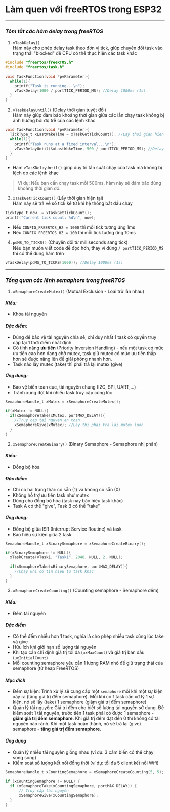 # Làm quen với freeRTOS trong ESP32 # 
***
### *Tóm tắt các hàm delay trong freeRTOS* ###
1. `vTaskDelay()` <br>
Hàm này cho phép delay task theo đơn vị tick, giúp chuyển đổi tásk vào trạng thái "blocked" để CPU có thể thực hiện các task khác 
```c
#include "freertos/freeRTOS.h"
#include "freertos/task.h"

void TaskFunction(void *pvParameter){
  while(1){
    printf("Task is running...\n");
    vTaskDelay(1000 / portTICK_PERIOD_MS); //Delay 1000ms (1s)
  }
}
```

2. `vTaskDelayUntil()` (Delay thời gian tuyệt đối) <br>
Hàm này giúp đảm bảo khoảng thời gian giữa các lần chạy task không bị ảnh hưởng bởi độ trễ của các lệnh khác 
```c
void TaskFunction(void *pvParameter){
  TickType_t xLastWakeTime = xTaskGetTickCount(); //Lay thoi gian hien tai
  while(1){
    printf("Task runs at a fixed interval...\n");
    vTaskDelayUntil(&xLastWakeTime, 500 / portTICK_PERIOD_MS); //Delay chinh xac 500ms
  }
}
```
* Ham `vTasKDelayUntil()` giúp duy trì tần suất chạy của task mà không bị lệch do các lệnh khác
> Ví dụ: Nếu bạn cần chạy task mỗi 500ms, hàm này sẽ đảm bảo đúng khoảng thời gian đó.

3. `xTaskGetTickCount()` (Lấy thời gian hiện tại) <br>
Hàm này sẽ trả về số tick kể từ khi hệ thống bắt đầu chạy 
```c
TickType_t now  = xTaskGetTickCount();
printf("Current tick count: %d\n", now);
```

* Nếu `CONFIG_FREERTOS_HZ = 1000` thì mỗi tick tương ứng 1ms
* Nếu `CONFIG_FREERTOS_HZ = 100` thì mỗi tick tương ứng 10ms

4. `pdMS_TO_TICKS()` (Chuyển đổi từ milliseconds sang tick) <br>
Nếu bạn muốn viết code dễ đọc hơn, thay vì dùng `/ portTICK_PERIOD_MS` thì có thể dùng hàm trên
```c 
vTaskDelay(pdMS_TO_TICKS(1000)); //Delay 1000ms (1s)
```
*** 
### *Tổng quan các lệnh semaphore trong freeRTOS* ###
1. `xSemaphoreCreateMutex()` (Mutual Exclusion - Loại trừ lẫn nhau) <br>
#### *Kiểu:* ####
* Khóa tài nguyên 
#### *Đặc điểm:* ####
* Dùng để bảo vệ tài nguyên chia sẻ, chỉ duy nhất 1 task có quyền truy cập tại 1 thời điểm nhất định
* Có tính năng **ưu tiên** (Priority Inversion Handling) - nếu một task có mức ưu tiên cao hơn đang chờ mutex, task giữ mutex có mức ưu tiên thấp hơn sẽ được nâng lên để giải phóng nhanh hơn. 
* Task nào lấy mutex (take) thì phải trả lại mutex (give)
#### *Ứng dụng:* ####
* Bảo vệ biến toàn cục, tài nguyên chung (I2C, SPI, UART,...)
* Tránh xung đột khi nhiều task truy cập cùng lúc 
```c
SemaphoreHandle_t xMutex = xSemaphoreCreateMutex();

if(xMutex != NULL){
  if(xSemaphoreTake(xMutex, portMAX_DELAY)){
    //Truy cap tai nguyen an toan 
    xSemaphoreGive(xMutex); //Lay thi phai tra lai mutex luon
  }
}
```
2. `xSemaphoreCreateBinary()` (Binary Semaphore - Semaphore nhị phân) <br>
#### *Kiểu:* ####
* Đồng bộ hóa
#### *Đặc điểm:* ####
* Chỉ có hai trạng thái: có sẵn (1) và không có sẵn (0)
* Không hỗ trợ ưu tiên task như mutex
* Dùng cho đồng bộ hóa (task này báo hiệu task khác)
* Task A có thể "give", Task B có thể "take"
#### *Ứng dụng:* ####
* Đồng bộ giữa ISR (Interrupt Service Routine) và task
* Báo hiệu sự kiện giữa 2 task 
```c
SemaphoreHandle_t xBinarySemaphore = xSemaphoreCreateBinary();

if(xBinarySemaphore != NULL){
  xTaskCreate(vTask1, "Task1", 2048, NULL, 2, NULL);

  if(xSemaphoreTake(xBinarySemaphore, portMAX_DELAY)){
    //Chay khi co tin hieu tu task khac
  }
}
```
3. `xSemaphoreCreateCounting()` (Counting semaphore - Semaphore đếm) <br>
#### *Kiểu:* #### 
* Đếm tài nguyên <br>
#### *Đặc điểm* ####
* Có thể đếm nhiều hơn 1 task, nghĩa là cho phép nhiều task cùng lúc take và give 
* Hữu ích khi giới hạn số lượng tài nguyên 
* Khi tạo cần chỉ định giá trị tối đa (`uxMaxCount`) và giá trị ban đầu (`uxInitialCount`) 
* Mỗi counting semaphore yêu cần 1 lượng RAM nhỏ để giữ trạng thái của semaphore (từ heap FreeRTOS)
#### *Mục đích* ####
* Đếm sự kiện: Trình xử lý sẽ cung cấp một `semaphore` mỗi khi một sự kiện xảy ra (tăng giá trị đếm semaphore). Mỗi khi có 1 task cần xử lý 1 sự kiện, nó sẽ lấy (take) 1 semaphore (giảm giá trị đếm semaphore)
* Quản lý tài nguyên: Giá trị đếm cho biết số lượng tài nguyên sử dụng. Để kiểm soát 1 tài nguyên, trước tiên 1 task phải có được 1 semaphore - **giảm giá trị đếm semaphore**. Khi giá trị đếm đạt đến 0 thì không có tài nguyên nào rảnh. Khi một task hoàn thành, nó sẽ trả lại (give) semaphore - **tăng giá trị đếm semaphore**.
#### *Ứng dụng* ####
* Quản lý nhiều tài nguyên giống nhau (ví dụ: 3 cảm biến có thể chạy song song)
* Kiểm soát số lượng kết nối đồng thời (ví dụ: tối đa 5 client kết nối Wifi)
```c
SemaphoreHandle_t xCountingSemaphore = xSemaphoreCreateCounting(5, 5);

if (xCountingSemaphore != NULL) {
  if (xSemaphoreTake(xCountingSemaphore, portMAX_DELAY)) {
      // Truy cập tài nguyên
      xSemaphoreGive(xCountingSemaphore);
  }
}
```
